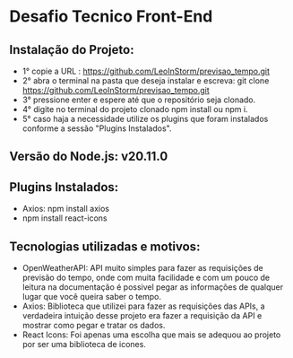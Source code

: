 # Desafio Tecnico Front-End

## Instalação do Projeto:

- 1° copie a URL : https://github.com/LeoInStorm/previsao_tempo.git
- 2° abra o terminal na pasta que deseja instalar e escreva: git clone https://github.com/LeoInStorm/previsao_tempo.git
- 3° pressione enter e espere até que o repositório seja clonado.
- 4° digite no terminal do projeto clonado npm install ou npm i.
- 5° caso haja a necessidade utilize os plugins que foram instalados conforme a sessão "Plugins Instalados".


## Versão do Node.js: v20.11.0

## Plugins Instalados: 
- Axios: npm install axios
- npm install react-icons

## Tecnologias utilizadas e motivos:

- OpenWeatherAPI: API muito simples para fazer as requisições de previsão do tempo, onde com muita facilidade e com um pouco de leitura na documentação é possivel pegar as informações de qualquer lugar que você queira saber o tempo.
- Axios: Biblioteca que utilizei para fazer as requisições das APIs, a verdadeira intuição desse projeto era fazer a requisição da API e mostrar como pegar e tratar os dados.
- React Icons: Foi apenas uma escolha que mais se adequou ao projeto por ser uma biblioteca de icones.

